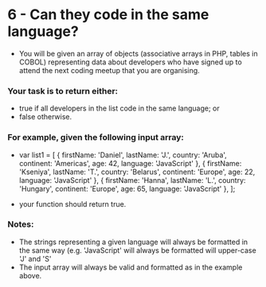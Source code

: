 # 6 - Can they code in the same language?

- You will be given an array of objects (associative arrays in PHP, tables in COBOL) representing data about developers who have signed up to attend the next coding meetup that you are organising.

### Your task is to return either:

- true if all developers in the list code in the same language; or
- false otherwise.

### For example, given the following input array:

- var list1 = [
  { firstName: 'Daniel', lastName: 'J.', country: 'Aruba', continent: 'Americas', age: 42, language: 'JavaScript' },
  { firstName: 'Kseniya', lastName: 'T.', country: 'Belarus', continent: 'Europe', age: 22, language: 'JavaScript' },
  { firstName: 'Hanna', lastName: 'L.', country: 'Hungary', continent: 'Europe', age: 65, language: 'JavaScript' },
  ];

* your function should return true.

### Notes:

- The strings representing a given language will always be formatted in the same way (e.g. 'JavaScript' will always be formatted will upper-case 'J' and 'S'
- The input array will always be valid and formatted as in the example above.
